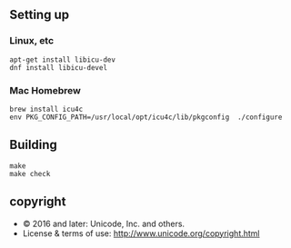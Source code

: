 ## Setting up

### Linux, etc

```
apt-get install libicu-dev
dnf install libicu-devel
```

### Mac Homebrew

```
brew install icu4c
env PKG_CONFIG_PATH=/usr/local/opt/icu4c/lib/pkgconfig  ./configure
```

## Building

```
make
make check
```

## copyright

- © 2016 and later: Unicode, Inc. and others.
- License & terms of use: http://www.unicode.org/copyright.html

